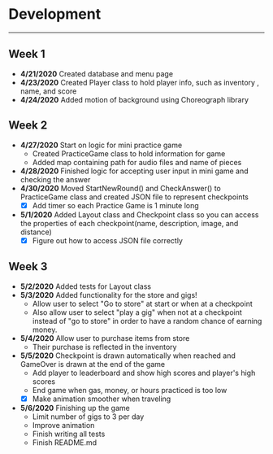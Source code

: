 # Development

---
## Week 1 ##
- **4/21/2020** Created database and menu page
- **4/23/2020** Created Player class to hold player info, such as inventory
, name, and score
- **4/24/2020** Added motion of background using Choreograph library

## Week 2 ## 
- **4/27/2020** Start on logic for mini practice game
    - Created PracticeGame class to hold information for game
    - Added map containing path for audio files and name of pieces
- **4/28/2020** Finished logic for accepting user input in mini game and
 checking the answer
- **4/30/2020** Moved StartNewRound() and CheckAnswer() to PracticeGame class
 and created JSON file to represent checkpoints
    - [x] Add timer so each Practice Game is 1 minute long
- **5/1/2020** Added Layout class and Checkpoint class so you can access the
 properties of each checkpoint(name, description, image, and distance)
    -[x] Figure out how to access JSON file correctly

## Week 3 ##
- **5/2/2020** Added tests for Layout class
- **5/3/2020** Added functionality for the store and gigs!
    - Allow user to select "Go to store" at start or when at a checkpoint
    - Also allow user to select "play a gig" when not at a checkpoint instead
     of "go to store" in order to have a random chance of earning money.
- **5/4/2020** Allow user to purchase items from store
    - Their purchase is reflected in the inventory
- **5/5/2020** Checkpoint is drawn automatically when reached and GameOver is
 drawn at the end of the game
    - Add player to leaderboard and show high scores and player's high scores
    - End game when gas, money, or hours practiced is too low
    - [x] Make animation smoother when traveling
- **5/6/2020** Finishing up the game
    - Limit number of gigs to 3 per day
    - Improve animation
    - Finish writing all tests
    - Finish README.md
    

